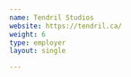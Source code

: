 ```yaml
---
name: Tendril Studios
website: https://tendril.ca/
weight: 6
type: employer
layout: single

---
```

